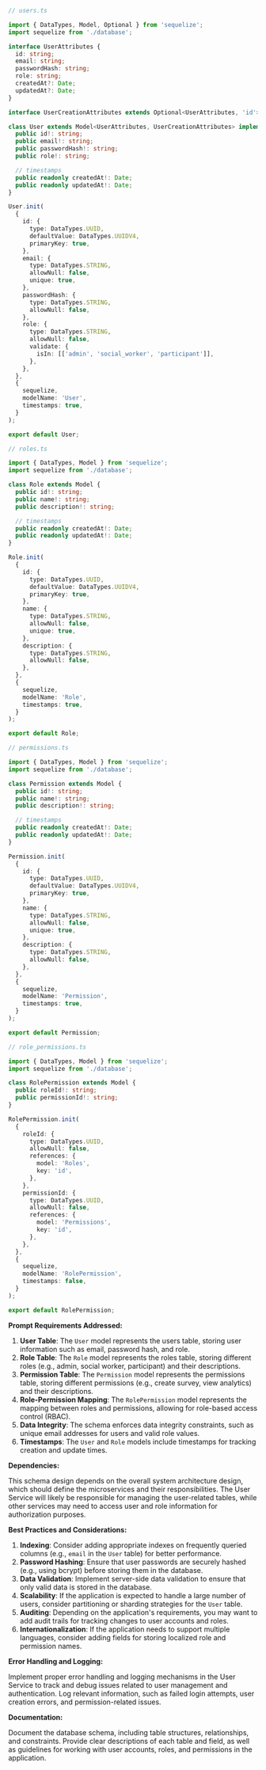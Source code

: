 ```typescript
// users.ts

import { DataTypes, Model, Optional } from 'sequelize';
import sequelize from './database';

interface UserAttributes {
  id: string;
  email: string;
  passwordHash: string;
  role: string;
  createdAt?: Date;
  updatedAt?: Date;
}

interface UserCreationAttributes extends Optional<UserAttributes, 'id'> {}

class User extends Model<UserAttributes, UserCreationAttributes> implements UserAttributes {
  public id!: string;
  public email!: string;
  public passwordHash!: string;
  public role!: string;

  // timestamps
  public readonly createdAt!: Date;
  public readonly updatedAt!: Date;
}

User.init(
  {
    id: {
      type: DataTypes.UUID,
      defaultValue: DataTypes.UUIDV4,
      primaryKey: true,
    },
    email: {
      type: DataTypes.STRING,
      allowNull: false,
      unique: true,
    },
    passwordHash: {
      type: DataTypes.STRING,
      allowNull: false,
    },
    role: {
      type: DataTypes.STRING,
      allowNull: false,
      validate: {
        isIn: [['admin', 'social_worker', 'participant']],
      },
    },
  },
  {
    sequelize,
    modelName: 'User',
    timestamps: true,
  }
);

export default User;
```

```typescript
// roles.ts

import { DataTypes, Model } from 'sequelize';
import sequelize from './database';

class Role extends Model {
  public id!: string;
  public name!: string;
  public description!: string;

  // timestamps
  public readonly createdAt!: Date;
  public readonly updatedAt!: Date;
}

Role.init(
  {
    id: {
      type: DataTypes.UUID,
      defaultValue: DataTypes.UUIDV4,
      primaryKey: true,
    },
    name: {
      type: DataTypes.STRING,
      allowNull: false,
      unique: true,
    },
    description: {
      type: DataTypes.STRING,
      allowNull: false,
    },
  },
  {
    sequelize,
    modelName: 'Role',
    timestamps: true,
  }
);

export default Role;
```

```typescript
// permissions.ts

import { DataTypes, Model } from 'sequelize';
import sequelize from './database';

class Permission extends Model {
  public id!: string;
  public name!: string;
  public description!: string;

  // timestamps
  public readonly createdAt!: Date;
  public readonly updatedAt!: Date;
}

Permission.init(
  {
    id: {
      type: DataTypes.UUID,
      defaultValue: DataTypes.UUIDV4,
      primaryKey: true,
    },
    name: {
      type: DataTypes.STRING,
      allowNull: false,
      unique: true,
    },
    description: {
      type: DataTypes.STRING,
      allowNull: false,
    },
  },
  {
    sequelize,
    modelName: 'Permission',
    timestamps: true,
  }
);

export default Permission;
```

```typescript
// role_permissions.ts

import { DataTypes, Model } from 'sequelize';
import sequelize from './database';

class RolePermission extends Model {
  public roleId!: string;
  public permissionId!: string;
}

RolePermission.init(
  {
    roleId: {
      type: DataTypes.UUID,
      allowNull: false,
      references: {
        model: 'Roles',
        key: 'id',
      },
    },
    permissionId: {
      type: DataTypes.UUID,
      allowNull: false,
      references: {
        model: 'Permissions',
        key: 'id',
      },
    },
  },
  {
    sequelize,
    modelName: 'RolePermission',
    timestamps: false,
  }
);

export default RolePermission;
```

**Prompt Requirements Addressed:**

1. **User Table**: The `User` model represents the users table, storing user information such as email, password hash, and role.
2. **Role Table**: The `Role` model represents the roles table, storing different roles (e.g., admin, social worker, participant) and their descriptions.
3. **Permission Table**: The `Permission` model represents the permissions table, storing different permissions (e.g., create survey, view analytics) and their descriptions.
4. **Role-Permission Mapping**: The `RolePermission` model represents the mapping between roles and permissions, allowing for role-based access control (RBAC).
5. **Data Integrity**: The schema enforces data integrity constraints, such as unique email addresses for users and valid role values.
6. **Timestamps**: The `User` and `Role` models include timestamps for tracking creation and update times.

**Dependencies:**

This schema design depends on the overall system architecture design, which should define the microservices and their responsibilities. The User Service will likely be responsible for managing the user-related tables, while other services may need to access user and role information for authorization purposes.

**Best Practices and Considerations:**

1. **Indexing**: Consider adding appropriate indexes on frequently queried columns (e.g., `email` in the `User` table) for better performance.
2. **Password Hashing**: Ensure that user passwords are securely hashed (e.g., using bcrypt) before storing them in the database.
3. **Data Validation**: Implement server-side data validation to ensure that only valid data is stored in the database.
4. **Scalability**: If the application is expected to handle a large number of users, consider partitioning or sharding strategies for the `User` table.
5. **Auditing**: Depending on the application's requirements, you may want to add audit trails for tracking changes to user accounts and roles.
6. **Internationalization**: If the application needs to support multiple languages, consider adding fields for storing localized role and permission names.

**Error Handling and Logging:**

Implement proper error handling and logging mechanisms in the User Service to track and debug issues related to user management and authentication. Log relevant information, such as failed login attempts, user creation errors, and permission-related issues.

**Documentation:**

Document the database schema, including table structures, relationships, and constraints. Provide clear descriptions of each table and field, as well as guidelines for working with user accounts, roles, and permissions in the application.